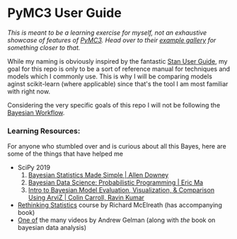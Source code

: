 PyMC3 User Guide
================

_This is meant to be a learning exercise for myself, not an exhaustive showcase of features of [PyMC3](https://github.com/pymc-devs/pymc3). Head over to their [example gallery](https://docs.pymc.io/nb_examples/index.html) for something closer to that._ 

While my naming is obviously inspired by the fantastic [Stan User Guide](https://mc-stan.org/docs/2_25/stan-users-guide/index.html), my goal for this repo is only to be a sort of reference manual for techniques and models which I commonly use. This is why I will be comparing models aginst scikit-learn (where applicable) since that's the tool I am most familiar with right now. 

Considering the very specific goals of this repo I will not be following the [Bayesian Workflow](https://statmodeling.stat.columbia.edu/2020/11/10/bayesian-workflow/). 

### Learning Resources:
For anyone who stumbled over and is curious about all this Bayes, here are some of the things that have helped me
- SciPy 2019
    1. [Bayesian Statistics Made Simple | Allen Downey](https://www.youtube.com/watch?v=-X0BiV9n_fQ)
    2. [Bayesian Data Science: Probabilistic Programming | Eric Ma](https://www.youtube.com/watch?v=2wvt6GPZl1U)
    3. [Intro to Bayesian Model Evaluation, Visualization, & Comparison Using ArviZ | Colin Carroll, Ravin Kumar](https://www.youtube.com/watch?v=bmWMdVQlzIA&E)
- [Rethinking Statistics](https://www.youtube.com/playlist?list=PLDcUM9US4XdNM4Edgs7weiyIguLSToZRI) course by Richard McElreath (has accompanying book)
- [One of](https://www.youtube.com/watch?v=T1gYvX5c2sM&t=2901s) the many videos by Andrew Gelman (along with _the_ book on bayesian data analysis)
